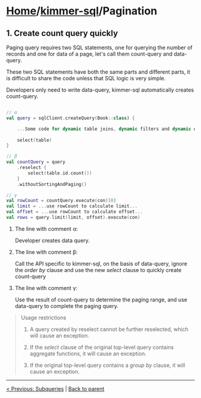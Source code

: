 # [Home](https://github.com/babyfish-ct/kimmer)/[kimmer-sql](./README.md)/Pagination

## 1. Create count query quickly

Paging query requires two SQL statements, one for querying the number of records and one for data of a page, let's call them count-query and data-query. 

These two SQL statements have both the same parts and different parts, it is difficult to share the code unless that SQL logic is very simple.

Developers only need to write data-query, kimmer-sql automatically creates count-query.

```kt

// α
val query = sqlClient.createQuery(Book::class) {

    ...Some code for dynamic table joins, dynamic filters and dynamic orders ...
    
    select(table)
}

// β
val countQuery = query
    .reselect {
        select(table.id.count())
    }
    .withoutSortingAndPaging()

// γ
val rowCount = countQuery.execute(con)[0]
val limit = ...use rowCount to calculate limit...
val offset = ...use rowCount to calculate offset...
val rows = query.limit(limit, offset).execute(con)
```


1. The line with comment α: 

    Developer creates data query.

2. The line with comment β: 

    Call the API specific to kimmer-sql, on the basis of data-query, ignore the *order by* clause and use the new *select* clause to quickly create count-query
    
3. The line with comment γ: 

    Use the result of count-query to determine the paging range, and use data-query to complete the paging query.

> Usage restrictions
>   
>   1. A query created by reselect cannot be further reselected, which will cause an exception.
>   
>   2. If the *select* clause of the original top-level query contains aggregate functions, it will cause an exception.
>   
>   3. If the original top-level query contains a *group by* clause, it will cause an exception.


------------------
[< Previous: Subqueries](./subqueries.md) | [Back to parent](./README.md)
